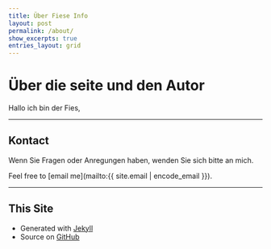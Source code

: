 ```yaml
---
title: Über Fiese Info
layout: post
permalink: /about/
show_excerpts: true
entries_layout: grid
---
```


# Über die seite und den Autor

Hallo ich bin der Fies,


- - -

## Kontact
Wenn Sie Fragen oder Anregungen haben, wenden Sie sich bitte an mich.

Feel free to [email me](mailto:{{ site.email | encode_email }}).



- - -

## This Site


* Generated with [Jekyll](http://jekyllrb.com/)
* Source on [GitHub](https://github.com/WillPanSUTD/WillPanSUTD.github.io)

